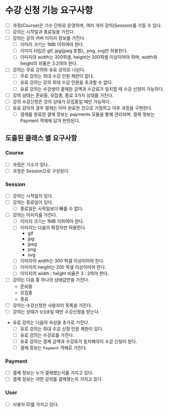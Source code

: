 # 수강 신청 기능 요구사항

- [ ] 과정(Course)은 기수 단위로 운영하며, 여러 개의 강의(Session)를 가질 수 있다.
- [ ] 강의는 시작일과 종료일을 가진다.
- [ ] 강의는 강의 커버 이미지 정보를 가진다.
  - [ ] 이미지 크기는 1MB 이하여야 한다.
  - [ ] 이미지 타입은 gif, jpg(jpeg 포함),, png, svg만 허용한다.
  - [ ] 이미지의 width는 300픽셀, height는 200픽셀 이상이어야 하며, width와 height의 비율은 3:2여야 한다.
- [ ] 강의는 무료 강의와 유료 강의로 나뉜다.
  - [ ] 무료 강의는 최대 수강 인원 제한이 없다.
  - [ ] 유료 강의는 강의 최대 수강 인원을 초과할 수 없다.
  - [ ] 유료 강의는 수강생이 결제한 금액과 수강료가 일치할 때 수강 신청이 가능하다.
- [ ] 강의 상태는 준비중, 모집중, 종료 3가지 상태를 가진다.
- [ ] 강의 수강신청은 강의 상태가 모집중일 때만 가능하다.
- [ ] 유료 강의의 경우 결제는 이미 완료한 것으로 가정하고 이후 과정을 구현한다.
  - [ ] 결제를 완료한 결제 정보는 payments 모듈을 통해 관리되며, 결제 정보는 Payment 객체에 담겨 반한된다.

## 도출된 클래스 별 요구사항
### Course
- [ ] 과정은 기수가 있다.
- [ ] 과정은 Session으로 구성된다.

### Session
- [ ] 강의는 시작일이 있다.
- [ ] 강의는 종료일이 있다.
  - [ ] 종료일은 시작일보다 빠를 수 없다.
- [ ] 강의는 이미지를 가진다.
  - [ ] 이미지 크기는 1MB 이하여야 한다.
  - [ ] 이미지는 다음의 확장자만 허용한다.
    - gif
    - jpg
    - jpeg
    - png
    - svg
  - [ ] 이미지의 width는 300 픽셀 이상이어야 한다.
  - [ ] 이미지의 height는 200 픽셀 이상이어야 한다.
  - [ ] 이미지의 width : height 비율은 3 : 2여야 한다.
- [ ] 강의는 다음 중 하나의 상태값만을 가진다.
  - 준비중
  - 모집중
  - 종료
- [ ] 강의는 수강신청한 사용자의 목록을 가진다.
- [ ] 강의는 상태가 `모집중`일 때만 수강신청을 받는다.
- 유료 강의는 다음의 속성을 추가로 가진다.
  - [ ] 유로 강의는 최대 수강 신청 인원 제한이 있다.
  - [ ] 유료 강의는 수강료를 가진다.
  - [ ] 유료 강의는 결제 금액과 수강료가 일치해야지 수강 신청이 된다.
  - [ ] 결제 정보는 `Payment` 객체로 가진다.

### Payment
- [ ] 결제 정보는 누가 결제했는지를 가지고 있다.
- [ ] 결제 정보는 어떤 강의를 결제했는지 가지고 있다.

### User
- [ ] 사용자 ID를 가지고 있다.